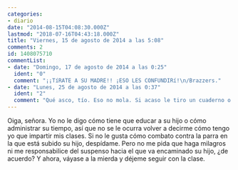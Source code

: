 ```yaml
---
categories:
- diario
date: "2014-08-15T04:08:30.000Z"
lastmod: "2018-07-16T04:43:18.000Z"
title: "Viernes, 15 de agosto de 2014 a las 5:08"
comments: 2
id: 1408075710
commentList:
- date: "Domingo, 17 de agosto de 2014 a las 0:25"
  ident: "0"
  comment: "¡¡TíRATE A SU MADRE!! ¡ESO LES CONFUNDIRí!\n/Brazzers."
- date: "Lunes, 25 de agosto de 2014 a las 0:37"
  ident: "2"
  comment: "Qué asco, tío. Eso no mola. Si acaso le tiro un cuaderno o el lápiz para que se vaya a hacer gárgaras o algo."
---
```


Oiga, señora. Yo no le digo cómo tiene que educar a su hijo o cómo administrar su tiempo, así que no se le ocurra volver a decirme cómo tengo yo que impartir mis clases. Si no le gusta cómo combato contra la parra en la que está subido su hijo, despídame. Pero no me pida que haga milagros ni me responsabilice del suspenso hacia el que va encaminado su hijo, ¿de acuerdo? Y ahora, váyase a la mierda y déjeme seguir con la clase.